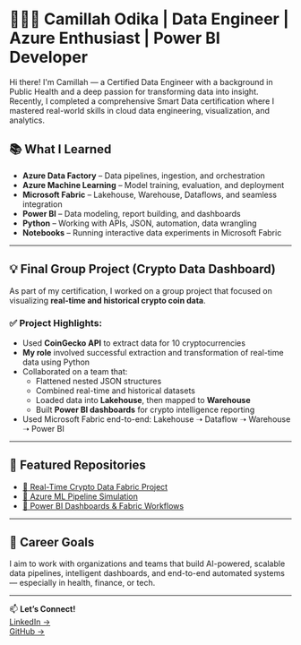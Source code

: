 # 👩🏽‍💻 Camillah Odika | Data Engineer | Azure Enthusiast | Power BI Developer

Hi there! I'm Camillah — a Certified Data Engineer with a background in Public Health and a deep passion for transforming data into insight. 
Recently, I completed a comprehensive Smart Data certification where I mastered real-world skills in cloud data engineering, visualization, and analytics.

## 📚 What I Learned
- **Azure Data Factory** – Data pipelines, ingestion, and orchestration
- **Azure Machine Learning** – Model training, evaluation, and deployment
- **Microsoft Fabric** – Lakehouse, Warehouse, Dataflows, and seamless integration
- **Power BI** – Data modeling, report building, and dashboards
- **Python** – Working with APIs, JSON, automation, data wrangling
- **Notebooks** – Running interactive data experiments in Microsoft Fabric

---

## 💡 Final Group Project (Crypto Data Dashboard)
As part of my certification, I worked on a group project that focused on visualizing **real-time and historical crypto coin data**.

### ✅ Project Highlights:
- Used **CoinGecko API** to extract data for 10 cryptocurrencies
- **My role** involved successful extraction and transformation of real-time data using Python
- Collaborated on a team that:
  - Flattened nested JSON structures
  - Combined real-time and historical datasets
  - Loaded data into **Lakehouse**, then mapped to **Warehouse**
  - Built **Power BI dashboards** for crypto intelligence reporting
- Used Microsoft Fabric end-to-end: Lakehouse ➝ Dataflow ➝ Warehouse ➝ Power BI

---

## 🔗 Featured Repositories
- [🔗 Real-Time Crypto Data Fabric Project](https://github.com/camillah-odika/RealTime_Crypto_Data_Fabric)
- [🔗 Azure ML Pipeline Simulation](https://github.com/camillah-odika/AzureML_Pipeline)
- [🔗 Power BI Dashboards & Fabric Workflows](https://github.com/camillah-odika/PowerBI_Fabric_Insights)

---

## 🎯 Career Goals
I aim to work with organizations and teams that build AI-powered, scalable data pipelines, intelligent dashboards, and end-to-end automated systems — especially in health, finance, or tech.

---

📫 **Let’s Connect!**  
[LinkedIn →](https://www.linkedin.com/in/camillah-odika)  
[GitHub →](https://github.com/camillah-odika)
